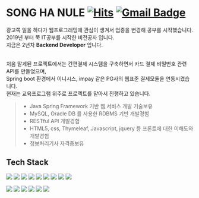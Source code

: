 

 # SONG HA NULE     [![Hits](https://hits.seeyoufarm.com/api/count/incr/badge.svg?url=https%3A%2F%2Fgithub.com%2Fsky807&count_bg=%2379C83D&title_bg=%23555555&icon=&icon_color=%23E7E7E7&title=hits&edge_flat=false)](https://hits.seeyoufarm.com)   [![Gmail Badge](https://img.shields.io/badge/-Gmail-d14836?style=flat-square&logo=Gmail&logoColor=white&link=mailto:sshn807@gmail.com)](mailto:sshn807@gmail.com)


 광고쪽 일을 하다가 웹프로그래밍에 관심이 생겨서 업종을 변경해 공부를 시작했습니다.<br/>
 2019년 부터 쭉 IT공부를 시작한 비전공자 입니다. <br/>
 지금은 2년차  **Backend Developer** 입니다. <br/>
<br/>

처음 맡게된 프로젝트에서는 간편결제 시스템을 구축하면서 카드 결제 비밀번호 관련 API를 만들었으며, <br/>
Spring boot 환경에서 이니시스, impay 같은 PG사의 웹표준 결제모듈을 연동시켰습니다.<br/>
현재는 교육프로그램 위주로 프로젝트를 맡아서 진행하고 있습니다.

>- Java Spring Framework 기반 웹 서비스 개발 기술보유
>- MySQL, Oracle DB 를 사용한 RDBMS 기반 개발경험 
>- RESTful API 개발경험
>- HTML5, css, Thymeleaf, Javascript, jquery 등 프론트에 대한 이해도와 개발경험
>- 정보처리기사 자격증보유

## Tech Stack
<img src="https://img.shields.io/badge/Spring-6DB33F?style=flat-square&logo=Spring&logoColor=white"/> <img src="https://img.shields.io/badge/Spring Boot-6DB33F?style=flat-square&logo=Spring&logoColor=white"/> <img src="https://img.shields.io/badge/Java-007396?style=flat-square&logo=Java&logoColor=white"/> <img src="https://img.shields.io/badge/JavaScript-F7DF1E?style=flat-square&logo=JavaScript&logoColor=white"/> <img src="https://img.shields.io/badge/jquery-0769AD?style=flat-square&logo=jquery&logoColor=white"/> <img src="https://img.shields.io/badge/Spring Data JPA-0094F5?style=flat-square&logo=Spring Data JPA&logoColor=white"/> <img src="https://img.shields.io/badge/Oracle-F80000?style=flat-square&logo=Oracle&logoColor=white"/> <img src="https://img.shields.io/badge/github-181717?style=flat-square&logo=github&logoColor=white"/> <img src="https://img.shields.io/badge/AWS-232F3E?style=flat-square&logo=Amazon AWS&logoColor=white"/>

<img src="https://img.shields.io/badge/HTML5-E34F26?style=flat-square&logo=HTML5&logoColor=white"/>  <img src="https://img.shields.io/badge/CSS-E4637C?style=flat-square&logo=CSS Wizardry&logoColor=white"/> <img src="https://img.shields.io/badge/Bootstrap-7952B3?style=flat-square&logo=Bootstrap&logoColor=white"/> <img src="https://img.shields.io/badge/ApacheTomcat-F8DC75?style=flat-square&logo=ApacheTomcat&logoColor=white"/> <img src="https://img.shields.io/badge/mysql-4479A1?style=flat-square&logo=mysql&logoColor=white"/> <img src="https://img.shields.io/badge/Thymeleaf-005F0F?style=flat-square&logo=Thymeleaf&logoColor=white"/> 


<!--   <div align=center>
  ![Footer](https://capsule-render.vercel.app/api?type=waving&color=auto&height=200&section=footer)
</div> -->



